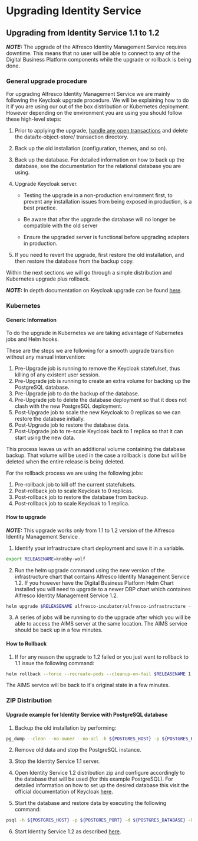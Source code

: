 # Upgrading Identity Service

## Upgrading from Identity Service 1.1 to 1.2

  **_NOTE:_** The upgrade of the Alfresco Identity Management Service requires downtime. 
  This means that no user will be able to connect to any of the Digital Business Platform components while the upgrade or rollback is being done.

### General upgrade procedure

For upgrading Alfresco Identity Management Service we are mainly following the Keycloak upgrade procedure.
We will be explaining how to do it if you are using our out of the box distribution or Kubernetes deployment.
However depending on the environment you are using you should follow these high-level steps:

1. Prior to applying the upgrade, [handle any open transactions](https://www.keycloak.org/docs/4.8/server_admin/#user-session-management) and delete the data/tx-object-store/ transaction directory.

2. Back up the old installation (configuration, themes, and so on).

3. Back up the database. For detailed information on how to back up the database, see the documentation for the relational database you are using.

4. Upgrade Keycloak server.

   - Testing the upgrade in a non-production environment first, to prevent any installation issues from being exposed in production, is a best practice.

   - Be aware that after the upgrade the database will no longer be compatible with the old server

   - Ensure the upgraded server is functional before upgrading adapters in production.

5. If you need to revert the upgrade, first restore the old installation, and then restore the database from the backup copy.

Within the next sections we will go through a simple distribution and Kubernetes upgrade plus rollback.

  **_NOTE:_** In depth documentation on Keycloak upgrade can be found [here](https://www.keycloak.org/docs/7.0/upgrading/index.html#_upgrading).

### Kubernetes

#### Generic Information

To do the upgrade in Kubernetes we are taking advantage of Kubernetes jobs and Helm hooks.

These are the steps we are following for a smooth upgrade transition without any manual intervention:

1. Pre-Upgrade job is running to remove the Keycloak statefulset, thus killing of any existent user session.
2. Pre-Upgrade job is running to create an extra volume for backing up the PostgreSQL database.
3. Pre-Upgrade job to do the backup of the database.
4. Pre-Upgrade job to delete the database deployment so that it does not clash with the new PostgreSQL deployment.
5. Post-Upgrade job to scale the new Keycloak to 0 replicas so we can restore the database initially.
6. Post-Upgrade job to restore the database data.
7. Post-Upgrade job to re-scale Keycloak back to 1 replica so that it can start using the new data.

This process leaves us with an additional volume containing the database backup.
That volume will be used in the case a rollback is done but will be deleted when the entire release is being deleted.

For the rollback process we are using the following jobs:

1. Pre-rollback job to kill off the current statefulsets.
2. Post-rollback job to scale Keycloak to 0 replicas.
3. Post-rollback job to restore the database from backup.
4. Post-rollback job to scale Keycloak to 1 replica.

#### How to upgrade

  **_NOTE:_** This upgrade works only from 1.1 to 1.2 version of the Alfresco Identity Management Service .

1. Identify your infrastructure chart deployment and save it in a variable.

```bash
export RELEASENAME=knobby-wolf
```

2. Run the helm upgrade command using the new version of the infrastructure chart that contains Alfresco Identity Management Service 1.2.
If you however have the Digital Business Platform Helm Chart installed you will need to upgrade to a newer DBP chart which containes Alfresco Identity Management Service 1.2.

```bash
helm upgrade $RELEASENAME alfresco-incubator/alfresco-infrastructure --version 5.2.0
```

3. A series of jobs will be running to do the upgrade after which you will be able to access the AIMS server at the same location. The AIMS service should be back up in a few minutes.

#### How to Rollback

1. If for any reason the upgrade to 1.2 failed or you just want to rollback to 1.1 issue the following command:

```bash
helm rollback --force --recreate-pods --cleanup-on-fail $RELEASENAME 1
```

The AIMS service will be back to it's original state in a few minutes.

### ZIP Distribution

#### Upgrade example for Identity Service with PostgreSQL database

1. Backup the old installation by performing:

```bash
pg_dump --clean --no-owner --no-acl -h ${POSTGRES_HOST} -p ${POSTGRES_PORT}  -U ${POSTGRES_USER} ${POSTGRES_DATABASE} | grep -v -E '(DROP\ SCHEMA\ public|CREATE\ SCHEMA\ public|COMMENT\ ON\ SCHEMA\ public|DROP\ EXTENSION\ plpgsql|CREATE\ EXTENSION\ IF\ NOT\ EXISTS\ plpgsql|COMMENT\ ON\ EXTENSION\ plpgsql)' > /backup/backup.sql
```
	
2. Remove old data and stop the PostgreSQL instance.

3. Stop the Identity Service 1.1 server.

4. Open Identity Service 1.2 distribution zip and configure accordingly to the database that will be used (for this example PostgreSQL).
   For detailed information on how to set up the desired database this visit the official documentation of Keycloak [here](https://www.keycloak.org/docs/7.0/server_installation/#_database).
   
5. Start the database and restore data by executing the following command:

```bash
psql -h ${POSTGRES_HOST} -p ${POSTGRES_PORT} -d ${POSTGRES_DATABASE} -U ${POSTGRES_USER} -f /backup/backup.sql
``` 

6. Start Identity Service 1.2 as described [here](https://github.com/Alfresco/alfresco-identity-service/blob/master/README.md#installing-and-booting).
